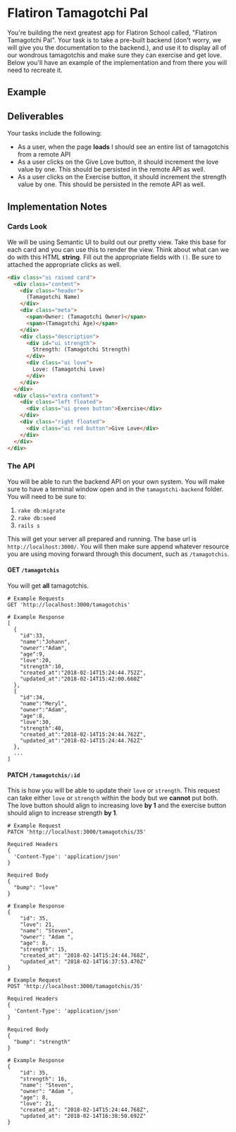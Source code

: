 # Flatiron Tamagotchi Pal

You're building the next greatest app for Flatiron School called, "Flatiron Tamagotchi Pal".
Your task is to take a pre-built backend (don't worry, we will give you the documentation
to the backend.), and use it to display all of our wondrous tamagotchis and make sure
they can exercise and get love. Below you'll have an example of the implementation and from
there you will need to recreate it.

## Example

<!--  TODO EXAMPLE -->

## Deliverables
Your tasks include the following:
- As a user, when the page **loads** I should see an entire list of tamagotchis from a remote API
- As a user clicks on the Give Love button, it should increment the love value by one. This should be persisted in the remote API as well.
- As a user clicks on the Exercise button, it should increment the strength value by one. This should be persisted in the remote API as well.

## Implementation Notes

### Cards Look
We will be using Semantic UI to build out our pretty view. Take this base for each card
and you can use this to render the view. Think about what can we do with this HTML **string**. Fill out the appropriate fields with `()`. Be sure to attached the appropriate
clicks as well.

```html
<div class="ui raised card">
  <div class="content">
    <div class="header">
      (Tamagotchi Name)
    </div>
    <div class="meta">
      <span>Owner: (Tamagotchi Owner)</span>
      <span>(Tamagotchi Age)</span>
    </div>
    <div class="description">
      <div id="ui strength">
        Strength: (Tamagotchi Strength)
      </div>
      <div class="ui love">
        Love: (Tamagotchi Love)
      </div>
    </div>
  </div>
  <div class="extra content">
    <div class="left floated">
      <div class="ui green button">Exercise</div>
    </div>
    <div class="right floated">
      <div class="ui red button">Give Love</div>
    </div>
  </div>
</div>
```

### The API
You will be able to run the backend API on your own system. You will make sure to have a
terminal window open and in the `tamagotchi-backend` folder. You will need to be sure to:

1. `rake db:migrate`
2. `rake db:seed`
3. `rails s`

This will get your server all prepared and running. The base url is `http://localhost:3000/`.
You will then make sure append whatever resource you are using moving forward through this document, such as `/tamagotchis`.

#### GET `/tamagotchis`
You will get **all** tamagotchis.

```
# Example Requests
GET 'http://localhost:3000/tamagotchis'

# Example Response
[
  {
    "id":33,
    "name":"Johann",
    "owner":"Adam",
    "age":9,
    "love":20,
    "strength":10,
    "created_at":"2018-02-14T15:24:44.752Z",
    "updated_at":"2018-02-14T15:42:00.660Z"
  },
  {
    "id":34,
    "name":"Meryl",
    "owner":"Adam",
    "age":8,
    "love":30,
    "strength":40,
    "created_at":"2018-02-14T15:24:44.762Z",
    "updated_at":"2018-02-14T15:24:44.762Z"
  },
  ...
]
```

#### PATCH `/tamagotchis/:id`
This is how you will be able to update their `love` or `strength`. This request
can take either `love` or `strength` within the body but we **cannot** put both. The
love button should align to increasing love **by 1** and the exercise button should
align to increase strength **by 1**.

```
# Example Request
PATCH 'http://localhost:3000/tamagotchis/35'

Required Headers
{
  'Content-Type': 'application/json'
}

Required Body
{
  "bump": "love"
}

# Example Response
{
	"id": 35,
	"love": 21,
	"name": "Steven",
	"owner": "Adam ",
	"age": 8,
	"strength": 15,
	"created_at": "2018-02-14T15:24:44.768Z",
	"updated_at": "2018-02-14T16:37:53.470Z"
}
```

```
# Example Request
POST 'http://localhost:3000/tamagotchis/35'

Required Headers
{
  'Content-Type': 'application/json'
}

Required Body
{
  "bump": "strength"
}

# Example Response
{
	"id": 35,
	"strength": 16,
	"name": "Steven",
	"owner": "Adam ",
	"age": 8,
	"love": 21,
	"created_at": "2018-02-14T15:24:44.768Z",
	"updated_at": "2018-02-14T16:38:50.692Z"
}
```
